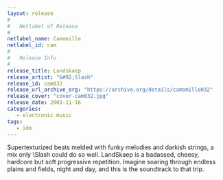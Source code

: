 ```yaml
---
layout: release
#
#   Netlabel of Release
#
netlabel_name: Camomille
netlabel_id: cam
#
#   Release Info
#
release_title: Landskaep
release_artist: "&#92;Slash"
release_id: cam032
release_url_archive_org: "https://archive.org/details/camomille032"
release_cover: "cover-cam032.jpg"
release_date: 2003-11-16
categories:
   - electronic music
tags:
   - idm
---
```

Supertexturized beats melded with funky melodies and darkish strings, a mix only \Slash could do so well. LandSkaep is a badassed, cheesy, hardcore but soft progressive repetition. Imagine soaring through endless plains and fields, night and day, and this is the soundtrack to that trip.

